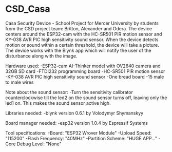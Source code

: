 # CSD_Casa
Casa Security Device - School Project for Mercer University by students from the CSD project team: Britton, Alexander and Odera. The device centers around the ESP32-cam with the HC-SR501 PIR motion sensor and KY-038 AVR PIC high sensitivity sound sensor. When the device detects motion or sound within a certain threshold, the device will take a picture. The device works with the Blynk app which will notify the user of the disturbance along with the image.

Hardware used:
-ESP32-cam AI-Thinker model with OV2640 camera and 32GB SD card
-FTDI232 programming board
-HC-SR501 PIR motion sensor
-KY-038 AVR PIC high sensitivity sound sensor
-One bread board
-15 male to male wires

Note about the sound sensor:
-Turn the sensitivity calibrator counterclockwise till the led2 on the sound sensor turns off, leaving only the led1 on. This makes the sound sensor active high.

Libraries needed:
-blynk version 0.6.1 by Volodymyr Shymanskyy

Board manager needed:
-esp32 version 1.0.4 by Espressif Systems

Tool specifications:
-Board: "ESP32 Wrover Module"
-Upload Speed: "115200"
-Flash Frequency: "40MHz"
-Partition Scheme: "HUGE APP..."
-Core Debug Level: "None"
